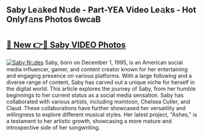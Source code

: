 ## Saby Le𝚊ked N𝚞de - Part-YEA Video Le𝚊ks - Hot Onlyf𝚊ns Photos 6wcaB

# <h2><a href="http://ac12212.deff.icu/?id=Saby">🔗 New 👉🔴 Saby VIDEO Photos</a></h2>

[![Saby N𝚞des](https://i.imgur.com/rIISA9y.gif)](http://ac12212.deff.icu/?id=Saby)
Saby, born on December 1, 1995, is an American social media influencer, gamer, and content creator known for her entertaining and engaging presence on various platforms. With a large following and a diverse range of content, Saby has carved out a unique niche for herself in the digital world. This article explores the journey of Saby, from her humble beginnings to her current status as a social media sensation. Saby has collaborated with various artists, including mxmtoon, Chelsea Cutler, and Claud. These collaborations have further showcased her versatility and willingness to explore different musical styles. Her latest project, "Ashes," is a testament to her artistic growth, showcasing a more mature and introspective side of her songwriting.
